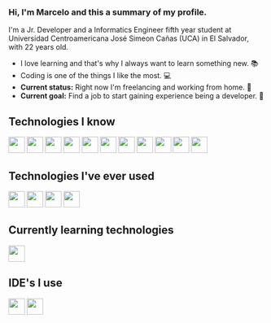 ### Hi, I'm Marcelo and this a summary of my profile. 
 I'm a Jr. Developer and a Informatics Engineer fifth year student at Universidad Centroamericana José Simeon Cañas (UCA) in El Salvador, with 22 years old.

- I love learning and that's why I always want to learn something new. :books:
- Coding is one of the things I like the most. :computer:
- **Current status:** Right now I'm freelancing and working from home. :house_with_garden:
- **Current goal:** Find a job to start gaining experience being a developer. :muscle:

## Technologies I know
<img height="32" width="32" src="https://cdn.jsdelivr.net/npm/simple-icons@v3/icons/html5.svg"/>&nbsp;<img height="32" width="32" src="https://cdn.jsdelivr.net/npm/simple-icons@v3/icons/css3.svg"/>&nbsp;<img height="32" width="32" src="https://cdn.jsdelivr.net/npm/simple-icons@v3/icons/javascript.svg"/>&nbsp;<img height="32" width="32" src="https://cdn.jsdelivr.net/npm/simple-icons@v3/icons/node-dot-js.svg"/>&nbsp;<img height="32" width="32" src="https://cdn.jsdelivr.net/npm/simple-icons@v3/icons/java.svg"/>&nbsp;<img height="32" width="32" src="https://cdn.jsdelivr.net/npm/simple-icons@v3/icons/spring.svg"/>&nbsp;<img height="32" width="32" src="https://cdn.jsdelivr.net/npm/simple-icons@v3/icons/postgresql.svg"/>&nbsp;<img height="32" width="32" src="https://cdn.jsdelivr.net/npm/simple-icons@v3/icons/microsoftsqlserver.svg"/>&nbsp;<img height="32" width="32" src="https://cdn.jsdelivr.net/npm/simple-icons@v3/icons/mongodb.svg"/>&nbsp;<img height="32" width="32" src="https://cdn.jsdelivr.net/npm/simple-icons@v3/icons/git.svg"/>&nbsp;<img height="32" width="32" src="https://cdn.jsdelivr.net/npm/simple-icons@v3/icons/github.svg"/>

## Technologies I've ever used
<img height="32" width="32" src="https://cdn.jsdelivr.net/npm/simple-icons@v3/icons/wordpress.svg"/>&nbsp;<img height="32" width="32" src="https://cdn.jsdelivr.net/npm/simple-icons@v3/icons/php.svg"/>&nbsp;<img height="32" width="32" src="https://cdn.jsdelivr.net/npm/simple-icons@v3/icons/vue-dot-js.svg"/>&nbsp;<img height="32" width="32" src="https://cdn.jsdelivr.net/npm/simple-icons@v3/icons/androidstudio.svg"/>

## Currently learning technologies
<img height="32" width="32" src="https://cdn.jsdelivr.net/npm/simple-icons@v3/icons/react.svg"/>

## IDE's I use
<img height="32" width="32" src="https://cdn.jsdelivr.net/npm/simple-icons@v3/icons/intellijidea.svg"/>&nbsp;<img height="32" width="32" src="https://cdn.jsdelivr.net/npm/simple-icons@v3/icons/visualstudiocode.svg"/>